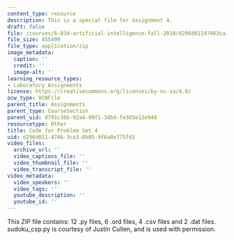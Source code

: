```yaml
---
content_type: resource
description: This is a special file for assignment 4.
draft: false
file: /courses/6-034-artificial-intelligence-fall-2010/d296d01147463ca38b059f6a0e775f41_lab4.zip
file_size: 455499
file_type: application/zip
image_metadata:
  caption: ''
  credit: ''
  image-alt: ''
learning_resource_types:
- Laboratory Assignments
license: https://creativecommons.org/licenses/by-nc-sa/4.0/
ocw_type: OCWFile
parent_title: Assignments
parent_type: CourseSection
parent_uid: d791c36b-92a4-99f1-3db9-fe303e12e948
resourcetype: Other
title: Code for Problem Set 4
uid: d296d011-4746-3ca3-8b05-9f6a0e775f41
video_files:
  archive_url: ''
  video_captions_file: ''
  video_thumbnail_file: ''
  video_transcript_file: ''
video_metadata:
  video_speakers: ''
  video_tags: ''
  youtube_description: ''
  youtube_id: ''
---
```

This ZIP file contains: 12 .py files, 6 .ord files, 4 .csv files and 2 .dat files. sudoku\_csp.py is courtesy of Justin Cullen, and is used with permission.
